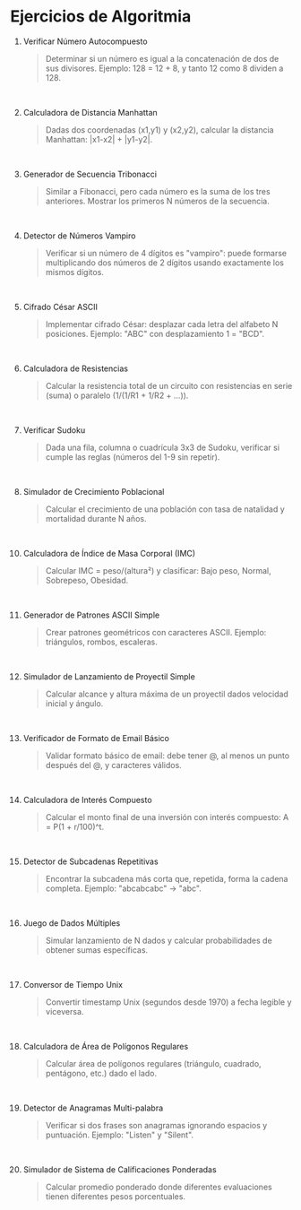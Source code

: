 # Ejercicios de Algoritmia 

1. Verificar Número Autocompuesto
    > Determinar si un número es igual a la concatenación de dos de sus divisores. Ejemplo: 128 = 12 + 8, y tanto 12 como 8 dividen a 128.

</br>

2. Calculadora de Distancia Manhattan
    > Dadas dos coordenadas (x1,y1) y (x2,y2), calcular la distancia Manhattan: |x1-x2| + |y1-y2|.

</br>

3. Generador de Secuencia Tribonacci
    > Similar a Fibonacci, pero cada número es la suma de los tres anteriores. Mostrar los primeros N números de la secuencia.

</br>

4. Detector de Números Vampiro
    > Verificar si un número de 4 dígitos es "vampiro": puede formarse multiplicando dos números de 2 dígitos usando exactamente los mismos dígitos.

</br>

5. Cifrado César ASCII
    > Implementar cifrado César: desplazar cada letra del alfabeto N posiciones. Ejemplo: "ABC" con desplazamiento 1 = "BCD".

</br>

6. Calculadora de Resistencias 
    > Calcular la resistencia total de un circuito con resistencias en serie (suma) o paralelo (1/(1/R1 + 1/R2 + ...)).

</br>

7. Verificar Sudoku 
    > Dada una fila, columna o cuadrícula 3x3 de Sudoku, verificar si cumple las reglas (números del 1-9 sin repetir).

</br>

8. Simulador de Crecimiento Poblacional
    > Calcular el crecimiento de una población con tasa de natalidad y mortalidad durante N años.

</br>

10. Calculadora de Índice de Masa Corporal (IMC)
    > Calcular IMC = peso/(altura²) y clasificar: Bajo peso, Normal, Sobrepeso, Obesidad.

</br>

11. Generador de Patrones ASCII Simple
    > Crear patrones geométricos con caracteres ASCII. Ejemplo: triángulos, rombos, escaleras.

</br>

12. Simulador de Lanzamiento de Proyectil Simple
    > Calcular alcance y altura máxima de un proyectil dados velocidad inicial y ángulo.

</br>

13. Verificador de Formato de Email Básico
    > Validar formato básico de email: debe tener @, al menos un punto después del @, y caracteres válidos.

</br>

14. Calculadora de Interés Compuesto
    > Calcular el monto final de una inversión con interés compuesto: A = P(1 + r/100)^t.

</br>

15. Detector de Subcadenas Repetitivas
    > Encontrar la subcadena más corta que, repetida, forma la cadena completa. Ejemplo: "abcabcabc" → "abc".

</br>

16. Juego de Dados Múltiples
    > Simular lanzamiento de N dados y calcular probabilidades de obtener sumas específicas.

</br>

17. Conversor de Tiempo Unix 
    > Convertir timestamp Unix (segundos desde 1970) a fecha legible y viceversa.

</br>

18. Calculadora de Área de Polígonos Regulares
    > Calcular área de polígonos regulares (triángulo, cuadrado, pentágono, etc.) dado el lado.

</br>

19. Detector de Anagramas Multi-palabra
    > Verificar si dos frases son anagramas ignorando espacios y puntuación. Ejemplo: "Listen" y "Silent".

</br>

20. Simulador de Sistema de Calificaciones Ponderadas
    > Calcular promedio ponderado donde diferentes evaluaciones tienen diferentes pesos porcentuales.
